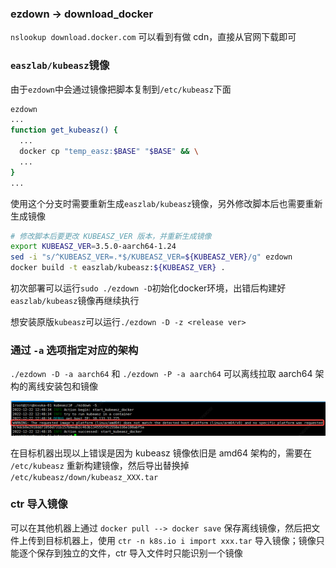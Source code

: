 ### ezdown -> download_docker

`nslookup download.docker.com` 可以看到有做 cdn，直接从官网下载即可

### `easzlab/kubeasz`镜像

由于`ezdown`中会通过镜像把脚本复制到`/etc/kubeasz`下面

```bash
ezdown
...
function get_kubeasz() {
  ...
  docker cp "temp_easz:$BASE" "$BASE" && \
  ...
}
...
```

使用这个分支时需要重新生成`easzlab/kubeasz`镜像，另外修改脚本后也需要重新生成镜像

```bash
# 修改脚本后要更改 KUBEASZ_VER 版本，并重新生成镜像
export KUBEASZ_VER=3.5.0-aarch64-1.24
sed -i "s/^KUBEASZ_VER=.*$/KUBEASZ_VER=${KUBEASZ_VER}/g" ezdown
docker build -t easzlab/kubeasz:${KUBEASZ_VER} .
```

初次部署可以运行`sudo ./ezdown -D`初始化docker环境，出错后构建好`easzlab/kubeasz`镜像再继续执行

想安装原版`kubeasz`可以运行`./ezdown -D -z <release ver>`

### 通过 `-a` 选项指定对应的架构

`./ezdown -D -a aarch64` 和 `./ezdown -P -a aarch64` 可以离线拉取 aarch64 架构的离线安装包和镜像

![](screenshot-20221222-125021.png)

在目标机器出现以上错误是因为 kubeasz 镜像依旧是 amd64 架构的，需要在 `/etc/kubeasz` 重新构建镜像，然后导出替换掉 `/etc/kubeasz/down/kubeasz_XXX.tar`

### ctr 导入镜像

可以在其他机器上通过 `docker pull --> docker save` 保存离线镜像，然后把文件上传到目标机器上，使用 `ctr -n k8s.io i import xxx.tar` 导入镜像；镜像只能逐个保存到独立的文件，ctr 导入文件时只能识别一个镜像